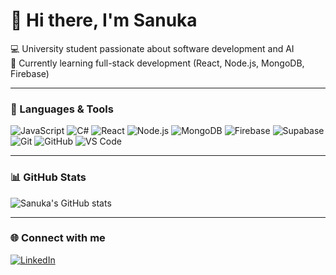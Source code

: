 # 👋 Hi there, I'm Sanuka  

💻 University student passionate about software development and AI  
🌱 Currently learning full-stack development (React, Node.js, MongoDB, Firebase)    

---

### 🔧 Languages & Tools
![JavaScript](https://img.shields.io/badge/JavaScript-F7DF1E?style=flat&logo=javascript&logoColor=black)
![C#](https://img.shields.io/badge/C%23-239120?style=flat&logo=c-sharp&logoColor=white)
![React](https://img.shields.io/badge/React-20232A?style=flat&logo=react&logoColor=61DAFB)
![Node.js](https://img.shields.io/badge/Node.js-43853D?style=flat&logo=node.js&logoColor=white)
![MongoDB](https://img.shields.io/badge/MongoDB-4EA94B?style=flat&logo=mongodb&logoColor=white)
![Firebase](https://img.shields.io/badge/Firebase-FFCA28?style=flat&logo=firebase&logoColor=black)
![Supabase](https://img.shields.io/badge/Supabase-3ECF8E?style=flat&logo=supabase&logoColor=white)
![Git](https://img.shields.io/badge/Git-F05032?style=flat&logo=git&logoColor=white)
![GitHub](https://img.shields.io/badge/GitHub-181717?style=flat&logo=github&logoColor=white)
![VS Code](https://img.shields.io/badge/VS%20Code-007ACC?style=flat&logo=visual-studio-code&logoColor=white)

---

### 📊 GitHub Stats

![Sanuka's GitHub stats](https://github-readme-stats.vercel.app/api?username=sanuka27&show_icons=true&theme=tokyonight&count_private=true&include_all_commits=true)

---

### 🌐 Connect with me  
[![LinkedIn](https://img.shields.io/badge/LinkedIn-blue?style=flat&logo=linkedin)](https://www.linkedin.com/in/sanuka-marasinghe/)
